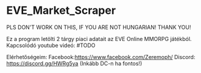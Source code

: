 # EVE_Market_Scraper

PLS DON'T WORK ON THIS, IF YOU ARE NOT HUNGARIAN! THANK YOU!


Ez a program letölti 2 tárgy piaci adatait az EVE Online MMORPG játékból.
Kapcsolódó youtube videó: #TODO



Elérhetőségeim:
Facebook:https://www.facebook.com/Zeremoph/
Discord: https://discord.gg/HWRg5ya
(Inkább DC-n ha fontos!)
